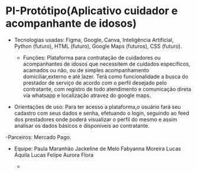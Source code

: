 # PI-Protótipo(Aplicativo cuidador e acompanhante de idosos)
- Tecnologias usadas:
  Figma,
  Google,
  Canva,
  Inteligência Artificial,
  Python (futuro),
  HTML (futuro),
  Google Maps (futuros),
  CSS (futuro).
   
  - Funções:
  Plataforma para contratação de cuidadores ou acompanhantes
de idosos que necessitem de cuidados específicos, acamados ou não,
ou de simples acompanhamento domiciliar,externo e até lazer.
  Terá como funcionalidade a busca do prestador de serviço de acordo
com o perfil desejado pelo contratante, com registro de todo atendimento e
comunicação direta via whatsapp e localização atravez do google maps.

 - Orientações de uso:
  Para ter acesso a plataforma,o usuário fará seu cadastro com seus dados
e senha, efetuando o login, seguindo ao feed dos prestadores onde poderá visualizar
o perfil do mesmo e assim analisar os dados básicos e disponíveis ao contratante.

-Parceiros:
Mercado Pago.

- Equipe:
  Paula Maranhão
  Jackeline de Melo
  Fabyanna Moreira
  Lucas Áquila
  Lucas Felipe
  Aurora Flora

  -

